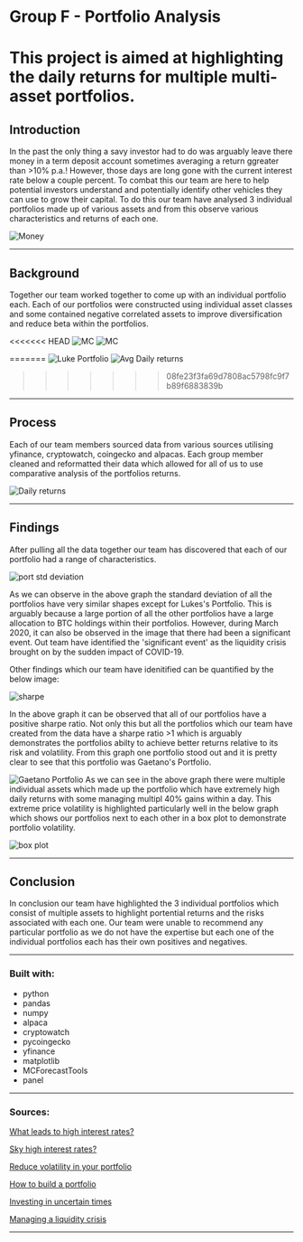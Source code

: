 # Group F - Portfolio Analysis 

# This project is aimed at highlighting the daily returns for multiple multi-asset portfolios. 

## Introduction

In the past the only thing a savy investor had to do was arguably leave there money in a term deposit account sometimes averaging a return ggreater than >10% p.a.! However, those days are long gone with the current interest rate below a couple percent. To combat this our team are here to help potential investors understand and potentially identify other vehicles they can use to grow their capital. To do this our team have analysed 3 individual portfolios made up of various assets and from this observe various characteristics and returns of each one.

![Money](Images/pexels_money.jpg)


---

## Background

Together our team worked together to come up with an individual portfolio each. Each of our portfolios were constructed using individual asset classes and some contained negative correlated assets to improve diversification and reduce beta within the portfolios. 

<<<<<<< HEAD
![MC](Images/all_weather_allocation.PNG) ![MC](Images/Daily_returns_corr.png)

=======
![Luke Portfolio](Images/all_weather_allocation.PNG)
![Avg Daily returns](Images/Avg_daily_returns.png)
>>>>>>> 08fe23f3fa69d7808ac5798fc9f7b89f6883839b

---

## Process

Each of our team members sourced data from various sources utilising yfinance, cryptowatch, coingecko and alpacas. Each group member cleaned and reformatted their data which allowed for all of us to use comparative analysis of the portfolios returns.

![Daily returns ](Images/PXplot.png)

---

## Findings

After pulling all the data together our team has discovered that each of our portfolio had a range of characteristics.


![port std deviation](Images/port_std_deviation.png)

As we can observe in the above graph the standard deviation of all the portfolios have very similar shapes except for Lukes's Portfolio.
This is arguably because a large portion of all the other portfolios have a large allocation to BTC holdings within their portfolios.
However, during March 2020, it can also be observed in the image that there had been a significant event. Out team have identified the 'significant event' as the liquidity crisis brought on by the sudden impact of COVID-19.

Other findings which our team have idenitified can be quantified by the below image:

![sharpe](Images/sharpe_ratios.png)

In the above graph it can be observed that all of our portfolios have a positive sharpe ratio. Not only this but all the portfolios which our team have created from the data have a sharpe ratio >1 which is arguably demonstrates the portfolios abilty to achieve better returns relative to its risk and volatility.
From this graph one portfolio stood out and it is pretty clear to see that this portfolio was Gaetano's Portfolio.

![Gaetano Portfolio](Images/Cumulative_Returns.png)
As we can see in the above graph there were multiple individual assets which made up the portfolio which have extremely high daily returns with some managing multipl 40% gains within a day. This extreme price volatility is highlighted particularly well in the below graph which shows our portfolios next to each other in a box plot to demonstrate portfolio volatility.

![box plot](Images/box_plot_avg.png)

---

## Conclusion

In conclusion our team have highlighted the 3 individual portfolios which consist of multiple assets to highlight portential returns and the risks associated with each one. Our team were unable to recommend any particular portfolio as we do not have the expertise but each one of the individual portfolios each has their own positives and negatives. 

---

### Built with:
* python
* pandas
* numpy
* alpaca
* cryptowatch
* pycoingecko
* yfinance
* matplotlib
* MCForecastTools
* panel
---
### Sources:
[What leads to high interest rates?](https://www.pbs.org/newshour/economy/what-led-to-the-high-interest)

[Sky high interest rates?](https://finance.yahoo.com/blogs/just-explain-it/why-mortgage-rates-matter-152241574.html?guccounter=1&guce_referrer=aHR0cHM6Ly93d3cuZ29vZ2xlLmNvbS8&guce_referrer_sig=AQAAAIDGhRTA-hnSMiJvqEUgjbpTt1E1TUCp9qT-mdrR5i0iHS34VNfcBM96bFwpzuSi9FrGF53Z8RQMuPCoJI23U5JzrBUtiWhkr48iYGT8BhTjcrybVpUtDIJ7tb8TZs0rp4bDvCkhSU7UHkZX9Ralj9pCE-w-dmhKMiKWmBdX60SM)

[Reduce volatility in your portfolio](https://www.investopedia.com/financial-edge/0312/how-to-reduce-volatility-in-your-portfolio.aspx#:~:text=If%20the%20beta%20is%20below,them%20with%20lower%20beta%20names.)

[How to build a portfolio](https://online.hbs.edu/blog/post/how-to-diversify-your-portfolio#:~:text=To%20diversify%20your%20portfolio%2C%20select,a%20high%20level%20of%20complementarity.)

[Investing in uncertain times](https://www.forbes.com/sites/duncanrolph/2017/01/13/investing-in-times-of-uncertainty/?sh=57478f85139e)

[Managing a liquidity crisis](https://hbr.org/2020/04/managing-the-liquidity-crisis)

---